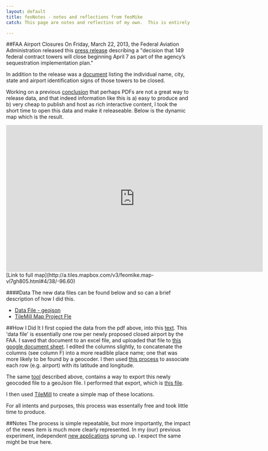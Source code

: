 ```yaml
---
layout: default
title: feoNotes - notes and reflections from feoMike
catch: This page are notes and reflectins of my own.  This is entirely a work of my own and not in any way associated with my employer.

---
```



##FAA Airport Closures
On Friday, March 22, 2013, the Federal Aviation Administration released this [press release](http://www.faa.gov/news/press_releases/news_story.cfm?newsId=14414) describing a "decision that 149 federal contract towers will close beginning April 7 as part of the agency’s sequestration implementation plan." 

In addition to the release was a [document](http://www.faa.gov/news/media/fct_closed.pdf) listing the individual name, city, state and airport identification signs of those towers to be closed.

Working on a previous [conclusion](http://feomike.github.com/state_seq/) that perhaps PDFs are not a great way to release data, and that indeed information like this is a) easy to produce and b) very cheap to publish and host as rich interactive content, I took the short time to open this data and make it releaseable.  Below is the dynamic map which is the result.


<iframe width='700' height='400' frameBorder='0' src='http://a.tiles.mapbox.com/v3/feomike.map-vl7gh805.html#4/38/-96.60'></iframe>
[Link to full map](http://a.tiles.mapbox.com/v3/feomike.map-vl7gh805.html#4/38/-96.60)



####Data
The new data files can be found below and so can a brief description of how I did this.

- [Data File - geojson](data/FAA_closed_20130322.geojson)
- [TileMill Map Project Fle](maps/faa_20130322.mml)


##How I Did It
I first copied the data from the pdf above, into this [text](data/faa_closed_20130322.csv).  This 'data file' is essentially one row per newly proposed closed airport by the FAA.  I saved that document to an excel file, and uploaded that file to [this google document sheet](https://docs.google.com/spreadsheet/ccc?key=0Aooxb2GcQ9ifdDRWOVBLUU1ocHRuNFRSUjNwVUZjYmc&usp=sharing).  I edited the columns slightly, to concatenate the columns (see column F) into a more readible place name; one that was more likely to be found by a geocoder.  I then used [this process](http://mapbox.com/blog/mapping-google-doc-spreadsheet/) to associate each row (e.g. airport) with its latitude and longitude.

The same [tool](http://mapbox.com/blog/mapping-google-doc-spreadsheet/) described above, contains a way to export this newly geocoded file to a geoJson file.  I performed that export, which is [this file](data/FAA_closed_20130322.geojson).

I then used [TileMill](http://mapbox.com/tilemill/) to create a simple map of these locations.

For all intents and purposes, this process was essentally free and took little time to produce.



##Notes
The process is simple repeatable, but more importantly, the impact of the news item is much more clearly represented.  In my (our) previous experiment, independent [new applications](http://chelm.github.com/state_seq/examples/states.html) sprung up.  I expect the same might be true here.
